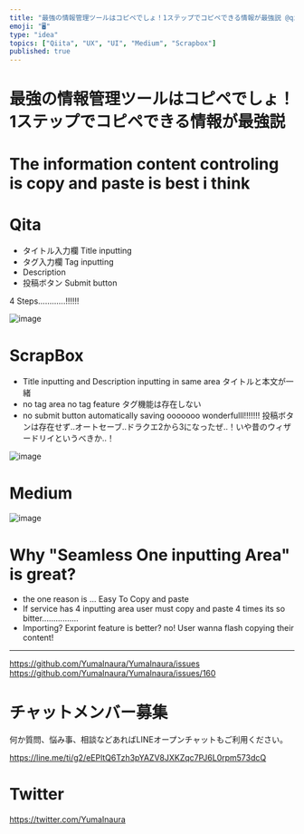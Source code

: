 ```yaml
---
title: "最強の情報管理ツールはコピペでしょ！1ステップでコピペできる情報が最強説 @qiita @scrapbox @medium"
emoji: "🖥"
type: "idea"
topics: ["Qiita", "UX", "UI", "Medium", "Scrapbox"]
published: true
---
```


# 最強の情報管理ツールはコピペでしょ！1ステップでコピペできる情報が最強説

# The information content controling is copy and paste is best i think

# Qita

- タイトル入力欄 Title inputting 
- タグ入力欄 Tag inputting
- Description 
- 投稿ボタン Submit button

4 Steps............!!!!!!


![image](https://user-images.githubusercontent.com/13635059/50577840-7ac16280-0e74-11e9-9488-b89efbec60cf.png)

# ScrapBox

- Title inputting and Description inputting in same area タイトルと本文が一緒
- no tag area no tag feature タグ機能は存在しない
- no submit button automatically saving ooooooo wonderfulll!!!!!!! 投稿ボタンは存在せず‥オートセーブ‥ドラクエ2から3になったぜ‥！いや昔のウィザードリイというべきか‥！

![image](https://user-images.githubusercontent.com/13635059/50577859-c8d66600-0e74-11e9-8743-7cd5e144f1c9.png)

# Medium

![image](https://user-images.githubusercontent.com/13635059/50577876-37b3bf00-0e75-11e9-9d38-9aac8594456e.png)

# Why "Seamless One inputting Area" is great?

- the one reason is ... Easy To Copy and paste
- If service has 4 inputting area user must copy and paste 4 times its so bitter................
- Importing? Exporint feature is better? no! User wanna flash copying their content!

---

https://github.com/YumaInaura/YumaInaura/issues
https://github.com/YumaInaura/YumaInaura/issues/160








<!-- Update From Qiita API -->

# チャットメンバー募集


何か質問、悩み事、相談などあればLINEオープンチャットもご利用ください。

https://line.me/ti/g2/eEPltQ6Tzh3pYAZV8JXKZqc7PJ6L0rpm573dcQ





# Twitter


https://twitter.com/YumaInaura


<!-- Update From Qiita API -->


